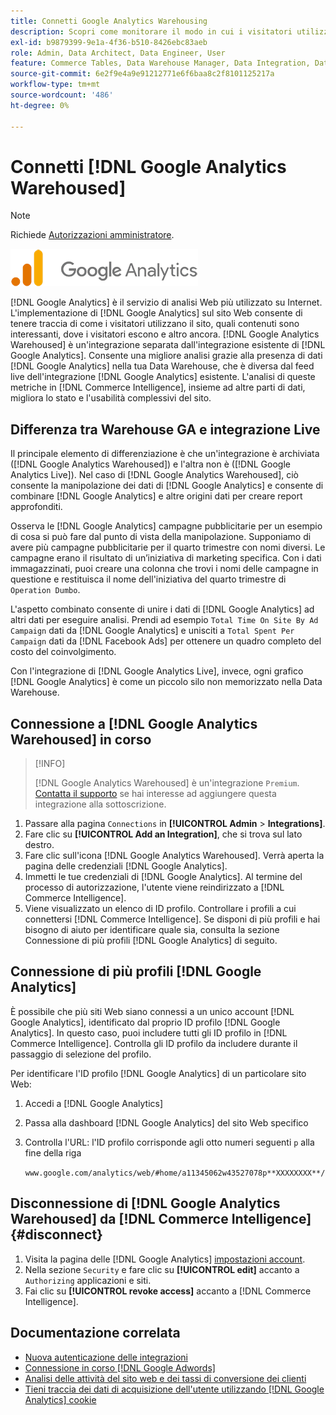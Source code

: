 ```yaml
---
title: Connetti Google Analytics Warehousing
description: Scopri come monitorare il modo in cui i visitatori utilizzano il tuo sito, quali contenuti sono attraenti, dove i visitatori escono e altro ancora.
exl-id: b9879399-9e1a-4f36-b510-8426ebc83aeb
role: Admin, Data Architect, Data Engineer, User
feature: Commerce Tables, Data Warehouse Manager, Data Integration, Data Import/Export
source-git-commit: 6e2f9e4a9e91212771e6f6baa8c2f8101125217a
workflow-type: tm+mt
source-wordcount: '486'
ht-degree: 0%

---
```


# Connetti [!DNL Google Analytics Warehoused]

>[!NOTE]
>
>Richiede [Autorizzazioni amministratore](../../../administrator/user-management/user-management.md).

![](../../../assets/google-analytics-logo.png)

[!DNL Google Analytics] è il servizio di analisi Web più utilizzato su Internet. L&#39;implementazione di [!DNL Google Analytics] sul sito Web consente di tenere traccia di come i visitatori utilizzano il sito, quali contenuti sono interessanti, dove i visitatori escono e altro ancora. [!DNL Google Analytics Warehoused] è un&#39;integrazione separata dall&#39;integrazione esistente di [!DNL Google Analytics]. Consente una migliore analisi grazie alla presenza di dati [!DNL Google Analytics] nella tua Data Warehouse, che è diversa dal feed live dell&#39;integrazione [!DNL Google Analytics] esistente. L&#39;analisi di queste metriche in [!DNL Commerce Intelligence], insieme ad altre parti di dati, migliora lo stato e l&#39;usabilità complessivi del sito.

## Differenza tra Warehouse GA e integrazione Live

Il principale elemento di differenziazione è che un&#39;integrazione è archiviata ([!DNL Google Analytics Warehoused]) e l&#39;altra non è ([!DNL Google Analytics Live]). Nel caso di [!DNL Google Analytics Warehoused], ciò consente la manipolazione dei dati di [!DNL Google Analytics] e consente di combinare [!DNL Google Analytics] e altre origini dati per creare report approfonditi.

Osserva le [!DNL Google Analytics] campagne pubblicitarie per un esempio di cosa si può fare dal punto di vista della manipolazione. Supponiamo di avere più campagne pubblicitarie per il quarto trimestre con nomi diversi. Le campagne erano il risultato di un’iniziativa di marketing specifica. Con i dati immagazzinati, puoi creare una colonna che trovi i nomi delle campagne in questione e restituisca il nome dell&#39;iniziativa del quarto trimestre di `Operation Dumbo`.

L&#39;aspetto combinato consente di unire i dati di [!DNL Google Analytics] ad altri dati per eseguire analisi. Prendi ad esempio `Total Time On Site By Ad Campaign` dati da [!DNL Google Analytics] e unisciti a `Total Spent Per Campaign` dati da [!DNL Facebook Ads] per ottenere un quadro completo del costo del coinvolgimento.

Con l&#39;integrazione di [!DNL Google Analytics Live], invece, ogni grafico [!DNL Google Analytics] è come un piccolo silo non memorizzato nella Data Warehouse.

## Connessione a [!DNL Google Analytics Warehoused] in corso

>[!INFO]
>
>[!DNL Google Analytics Warehoused] è un&#39;integrazione `Premium`. [Contatta il supporto](https://experienceleague.adobe.com/docs/commerce-knowledge-base/kb/troubleshooting/miscellaneous/mbi-service-policies.html?lang=it) se hai interesse ad aggiungere questa integrazione alla sottoscrizione.

1. Passare alla pagina `Connections` in **[!UICONTROL Admin** > **Integrations]**.
1. Fare clic su **[!UICONTROL Add an Integration]**, che si trova sul lato destro.
1. Fare clic sull&#39;icona [!DNL Google Analytics Warehoused]. Verrà aperta la pagina delle credenziali [!DNL Google Analytics].
1. Immetti le tue credenziali di [!DNL Google Analytics]. Al termine del processo di autorizzazione, l&#39;utente viene reindirizzato a [!DNL Commerce Intelligence].
1. Viene visualizzato un elenco di ID profilo. Controllare i profili a cui connettersi [!DNL Commerce Intelligence]. Se disponi di più profili e hai bisogno di aiuto per identificare quale sia, consulta la sezione Connessione di più profili [!DNL Google Analytics] di seguito.

## Connessione di più profili [!DNL Google Analytics]

È possibile che più siti Web siano connessi a un unico account [!DNL Google Analytics], identificato dal proprio ID profilo [!DNL Google Analytics]. In questo caso, puoi includere tutti gli ID profilo in [!DNL Commerce Intelligence]. Controlla gli ID profilo da includere durante il passaggio di selezione del profilo.

Per identificare l&#39;ID profilo [!DNL Google Analytics] di un particolare sito Web:

1. Accedi a [!DNL Google Analytics]
1. Passa alla dashboard [!DNL Google Analytics] del sito Web specifico
1. Controlla l&#39;URL: l&#39;ID profilo corrisponde agli otto numeri seguenti `p` alla fine della riga

   `www.google.com/analytics/web/#home/a11345062w43527078p**XXXXXXXX**/`

## Disconnessione di [!DNL Google Analytics Warehoused] da [!DNL Commerce Intelligence] {#disconnect}

1. Visita la pagina delle [!DNL Google Analytics] [impostazioni account](https://myaccount.google.com/intro).
1. Nella sezione `Security` e fare clic su **[!UICONTROL edit]** accanto a `Authorizing` applicazioni e siti.
1. Fai clic su **[!UICONTROL revoke access]** accanto a [!DNL Commerce Intelligence].

## Documentazione correlata

* [Nuova autenticazione delle integrazioni](https://experienceleague.adobe.com/docs/commerce-knowledge-base/kb/how-to/mbi-reauthenticating-integrations.html?lang=it)
* [Connessione in corso  [!DNL Google Adwords]](../integrations/google-adwords.md)
* [Analisi delle attività del sito web e dei tassi di conversione dei clienti](../../analysis/web-act-cust-conversion.md)
* [Tieni traccia dei dati di acquisizione dell&#39;utente utilizzando  [!DNL Google Analytics] cookie](../../analysis/google-track-user-acq.md)
